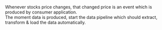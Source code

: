 Whenever stocks price changes, that changed price is an event which is produced by consumer application.</br>
The moment data is produced, start the data pipeline which should extract, transform & load the data automatically.</br>
